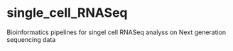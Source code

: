 # single_cell_RNASeq
Bioinformatics pipelines for singel cell RNASeq analyss on Next generation sequencing data
